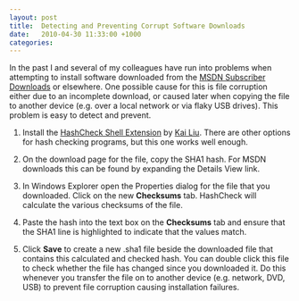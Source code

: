 ```yaml
---
layout: post
title:  Detecting and Preventing Corrupt Software Downloads
date:   2010-04-30 11:33:00 +1000
categories:
---
```


In the past I and several of my colleagues have run into problems when attempting to install software downloaded from the [MSDN Subscriber Downloads](http://msdn.microsoft.com/en-us/subscriptions/downloads/default.aspx) or elsewhere. One possible cause for this is file corruption either due to an incomplete download, or caused later when copying the file to another device (e.g. over a local network or via flaky USB drives). This problem is easy to detect and prevent.

1. Install the [HashCheck Shell Extension](http://code.kliu.org/hashcheck/) by [Kai Liu](http://www.kailiu.com/). There are other options for hash checking programs, but this one works well enough.

1. On the download page for the file, copy the SHA1 hash. For MSDN downloads this can be found by expanding the Details View link.

1. In Windows Explorer open the Properties dialog for the file that you downloaded. Click on the new **Checksums** tab. HashCheck will calculate the various checksums of the file.

1. Paste the hash into the text box on the **Checksums** tab and ensure that the SHA1 line is highlighted to indicate that the values match.

1. Click **Save** to create a new .sha1 file beside the downloaded file that contains this calculated and checked hash. You can double click this file to check whether the file has changed since you downloaded it. Do this whenever you transfer the file on to another device (e.g. network, DVD, USB) to prevent file corruption causing installation failures.
